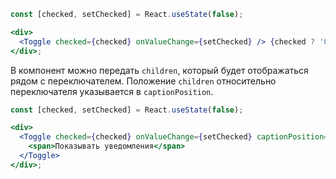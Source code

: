 ```jsx harmony
const [checked, setChecked] = React.useState(false);

<div>
  <Toggle checked={checked} onValueChange={setChecked} /> {checked ? 'On' : 'Off'}
</div>;
```

В компонент можно передать `children`, который будет отображаться рядом с переключателем.
Положение `children` относительно переключателя указывается в `captionPosition`.

```jsx harmony
const [checked, setChecked] = React.useState(false);

<div>
  <Toggle checked={checked} onValueChange={setChecked} captionPosition="left">
    <span>Показывать уведомления</span>
  </Toggle>
</div>;
```
